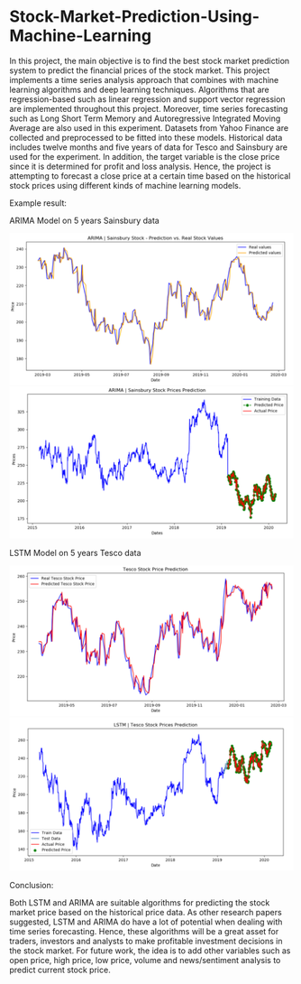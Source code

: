 # Stock-Market-Prediction-Using-Machine-Learning

In this project, the main objective is to find the best stock market prediction system to predict the financial
prices of the stock market. This project implements a time series analysis approach that combines with
machine learning algorithms and deep learning techniques. Algorithms that are regression-based such as
linear regression and support vector regression are implemented throughout this project. Moreover, time
series forecasting such as Long Short Term Memory and Autoregressive Integrated Moving Average are
also used in this experiment. Datasets from Yahoo Finance are collected and preprocessed to be fitted into
these models. Historical data includes twelve months and five years of data for Tesco and Sainsbury are
used for the experiment. In addition, the target variable is the close price since it is determined for profit
and loss analysis. Hence, the project is attempting to forecast a close price at a certain time based on the
historical stock prices using different kinds of machine learning models.

Example result:

ARIMA Model on 5 years Sainsbury data

<img src="results/sainsbury/arima/best-arima-model-result-comparison-sainsbury-5y.png">

<img src="results/sainsbury/arima/best-arima-model-overall-view-sainsbury-5y.png">

LSTM Model on 5 years Tesco data

<img src="results/tesco/lstm/test12-result-comparison-tesco-5y.png">

<img src="results/tesco/lstm/test12-overall-view-tesco-5y.png">

Conclusion:

Both LSTM and ARIMA are suitable algorithms for predicting the stock market price based on the historical price data. As other research papers suggested, LSTM and ARIMA do have a lot of potential when dealing with time series forecasting. Hence, these algorithms will be a great asset for traders, investors and analysts to make profitable investment decisions in the stock market. For future work, the idea is to add other variables such as open price, high price, low price, volume and news/sentiment analysis to predict current stock price.
